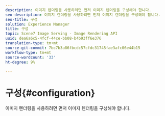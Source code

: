 ```yaml
---
description: 이미지 렌더링을 사용하려면 먼저 이미지 렌더링을 구성해야 합니다.
seo-description: 이미지 렌더링을 사용하려면 먼저 이미지 렌더링을 구성해야 합니다.
seo-title: 구성
solution: Experience Manager
title: 구성
topic: Scene7 Image Serving - Image Rendering API
uuid: dea6a6c5-4fcf-44ce-bb08-b4b93ff6e376
translation-type: tm+mt
source-git-commit: 7bc7b3a86fbcdc57cfdc31745fae3afc06e44b15
workflow-type: tm+mt
source-wordcount: '33'
ht-degree: 9%

---
```



# 구성{#configuration}

이미지 렌더링을 사용하려면 먼저 이미지 렌더링을 구성해야 합니다.

